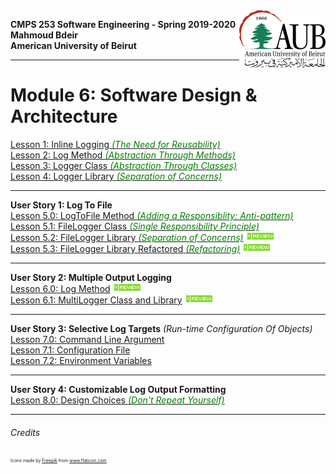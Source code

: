 <img style="float: right;" src="./Images/aublogosmall.png"> 

**CMPS 253 Software Engineering - Spring 2019-2020 \
Mahmoud Bdeir \
American University of Beirut**

_________

# Module 6: Software Design & Architecture

[Lesson 1: Inline Logging <span style='color:green;font-size:1em;'>*\(The Need for Reusability\)*</span>](./Lesson%2001%20Inline%20Logging/Source%20Code) \
[Lesson 2: Log Method <span style='color:green;font-size:1em;'>*\(Abstraction Through Methods\)*</span>](./Lesson%2002%20Log%20Method/Source%20Code) \
[Lesson 3: Logger Class <span style='color:green;font-size:1em;'>*\(Abstraction Through Classes\)*</span>](./Lesson%2003%20Logger%20Class/Source%20Code) \
[Lesson 4: Logger Library <span style='color:green;font-size:1em;'>*\(Separation of Concerns\)*</span>](./Lesson%2004%20Logger%20Library/Source%20Code) 
____
**User Story 1: Log To File** \
[Lesson 5.0: LogToFile Method <span style='color:green;font-size:1em;'>*(Adding a Responsiblity: Anti-pattern)*</span>](./Lesson%2005%20Log%20To%20File/Solution%200%20LogToFile%20Method/Source%20Code/) \
[Lesson 5.1: FileLogger Class <span style='color:green;font-size:1em;'>*(Single Responsibility Principle)*</span>](./Lesson%2005%20Log%20To%20File/Solution%201%20FileLogger%20Class/Source%20Code)  \
[Lesson 5.2: FileLogger Library <span style='color:green;font-size:1em;'>*(Separation of Concerns)*</span>](./Lesson%2005%20Log%20To%20File/Solution%202%20FileLogger%20Library/Source%20Code) <img src='./Images/review.gif'> \
[Lesson 5.3: FileLogger Library Refactored<span style='color:green;font-size:1em;'> *(Refactoring)*</span>](./Lesson%2005%20Log%20To%20File/Solution%202%20Refactored/Source%20Code) <img src='./Images/review.gif'>
____
**User Story 2: Multiple Output Logging** \
[Lesson 6.0: Log Method](./Lesson%2006%20Multiple%20Output%20Log/Solution%200%20Log%20Method/Source%20Code) <img src='./Images/review.gif'> \
[Lesson 6.1: MultiLogger Class and Library](./Lesson%2006%20Multiple%20Output%20Log/Solution%201%20MultiLogger%20Class%20and%20Library/Source%20Code) <img src='./Images/review.gif'>
____
**User Story 3: Selective Log Targets** *(Run-time Configuration Of Objects)* \
[Lesson 7.0: Command Line Argument](./Lesson%2007%20Dynamic%20Log%20Output/Solution%200%20Command-Line%20Argument/Source%20Code) \
[Lesson 7.1: Configuration File](./Lesson%2007%20Dynamic%20Log%20Output/Solution%201%20Configuration%20File/Source%20Code) \
[Lesson 7.2: Environment Variables](./Lesson%2007%20Dynamic%20Log%20Output/Solution%202%20Environment%20Variables/Source%20Code) 
____
**User Story 4: Customizable Log Output Formatting** \
[Lesson 8.0: Design Choices <span style='color:green;font-size:1em;'>*(Don't Repeat Yourself)*</span>](./Lesson%2007%20Dynamic%20Log%20Output/Solution%200%20Command-Line%20Argument/Source%20Code) 
____


###### Credits
<div style='font-size:.5em;'>Icons made by <a href="https://www.flaticon.com/authors/freepik" title="Freepik">Freepik</a> from <a href="https://www.flaticon.com/" title="Flaticon">www.flaticon.com</a></div>
 
